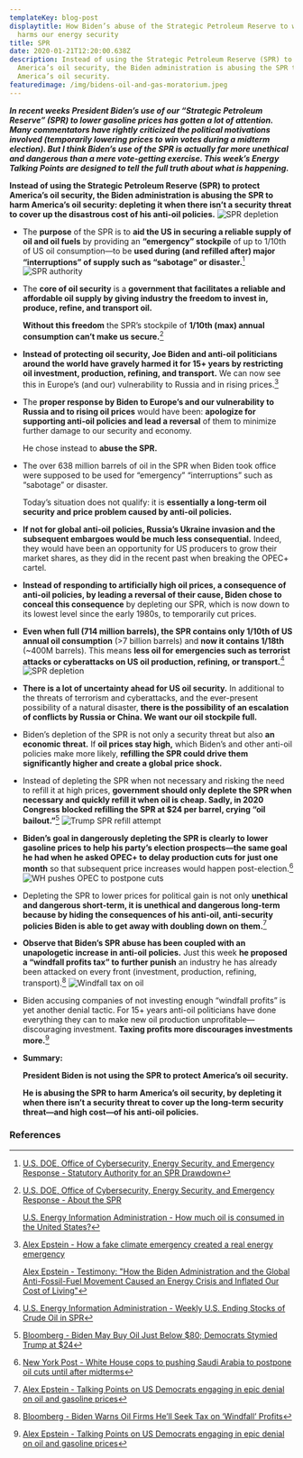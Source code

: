```yaml
---
templateKey: blog-post
displaytitle: How Biden’s abuse of the Strategic Petroleum Reserve to win votes
  harms our energy security
title: SPR
date: 2020-01-21T12:20:00.638Z
description: Instead of using the Strategic Petroleum Reserve (SPR) to protect
  America’s oil security, the Biden administration is abusing the SPR to harm
  America’s oil security.
featuredimage: /img/bidens-oil-and-gas-moratorium.jpeg
---
```

***In recent weeks President Biden’s use of our “Strategic Petroleum Reserve” (SPR) to lower gasoline prices has gotten a lot of attention. Many commentators have rightly criticized the political motivations involved (temporarily lowering prices to win votes during a midterm election). But I think Biden’s use of the SPR is actually far more unethical and dangerous than a mere vote-getting exercise. This week’s Energy Talking Points are designed to tell the full truth about what is happening.***

**Instead of using the Strategic Petroleum Reserve (SPR) to protect America’s oil security, the Biden administration is abusing the SPR to harm America’s oil security: depleting it when there isn’t a security threat to cover up the disastrous cost of his anti-oil policies.**
    ![SPR depletion](/img/spr-stocks.png)

- The **purpose** of the SPR is to **aid the US in securing a reliable supply of oil and oil fuels** by providing an **“emergency” stockpile** of up to 1/10th of US oil consumption—to be **used during (and refilled after) major “interruptions” of supply such as “sabotage” or disaster.**[^1]
    ![SPR authority](/img/energy-gov-sprauthority.png)

- The **core of oil security** is a **government that facilitates a reliable and affordable oil supply by giving industry the freedom to invest in, produce, refine, and transport oil.**

    **Without this freedom** the SPR’s stockpile of **1/10th (max) annual consumption can’t make us secure.**[^2]

- **Instead of protecting oil security, Joe Biden and anti-oil politicians around the world have gravely harmed it for 15+ years by restricting oil investment, production, refining, and transport.** We can now see this in Europe’s (and our) vulnerability to Russia and in rising prices.[^3]

- The **proper response by Biden to Europe’s and our vulnerability to Russia and to rising oil prices** would have been: **apologize for supporting anti-oil policies and lead a reversal** of them to minimize further damage to our security and economy.

    He chose instead to **abuse the SPR.**

- The over 638 million barrels of oil in the SPR when Biden took office were supposed to be used for “emergency” “interruptions” such as “sabotage” or disaster.

    Today’s situation does not qualify: it is **essentially a long-term oil security and price problem caused by anti-oil policies.**

- **If not for global anti-oil policies, Russia’s Ukraine invasion and the subsequent embargoes would be much less consequential.** Indeed, they would have been an opportunity for US producers to grow their market shares, as they did in the recent past when breaking the OPEC+ cartel.

- **Instead of responding to artificially high oil prices, a consequence of anti-oil policies, by leading a reversal of their cause, Biden chose to conceal this consequence** by depleting our SPR, which is now down to its lowest level since the early 1980s, to temporarily cut prices.

- **Even when full (714 million barrels), the SPR contains only 1/10th of US annual oil consumption** (>7 billion barrels) and **now it contains 1/18th** (~400M barrels). This means **less oil for emergencies such as terrorist attacks or cyberattacks on US oil production, refining, or transport.**[^4]
    ![SPR depletion](/img/spr-stocks.png)

- **There is a lot of uncertainty ahead for US oil security.** In additional to the threats of terrorism and cyberattacks, and the ever-present possibility of a natural disaster, **there is the possibility of an escalation of conflicts by Russia or China. We want our oil stockpile full.**

- Biden’s depletion of the SPR is not only a security threat but also **an economic threat.** If **oil prices stay high,** which Biden’s and other anti-oil policies make more likely, **refilling the SPR could drive them significantly higher and create a global price shock.**

- Instead of depleting the SPR when not necessary and risking the need to refill it at high prices, **government should only deplete the SPR when necessary and quickly refill it when oil is cheap. Sadly, in 2020 Congress blocked refilling the SPR at $24 per barrel, crying “oil bailout.”**[^5]
    ![Trump SPR refill attempt](/img/trump-refill.png)

- **Biden’s goal in dangerously depleting the SPR is clearly to lower gasoline prices to help his party’s election prospects—the same goal he had when he asked OPEC+ to delay production cuts for just one month** so that subsequent price increases would happen post-election.[^6]
    ![WH pushes OPEC to postpone cuts](/img/oil-cuts-elections.png)

- Depleting the SPR to lower prices for political gain is not only **unethical and dangerous short-term, it is unethical and dangerous long-term because by hiding the consequences of his anti-oil, anti-security policies Biden is able to get away with doubling down on them.**[^7]

- **Observe that Biden’s SPR abuse has been coupled with an unapologetic increase in anti-oil policies.** Just this week **he proposed a “windfall profits tax” to further punish** an industry he has already been attacked on every front (investment, production, refining, transport).[^8]
    ![Windfall tax on oil](/img/windfall-profit-tax.png)

- Biden accusing companies of not investing enough “windfall profits” is yet another denial tactic. For 15+ years anti-oil politicians have done everything they can to make new oil production unprofitable—discouraging investment. **Taxing profits more discourages investments more.**[^9]

- **Summary:**

    **President Biden is not using the SPR to protect America’s oil security.**

    **He is abusing the SPR to harm America’s oil security, by depleting it when there isn’t a security threat to cover up the long-term security threat—and high cost—of his anti-oil policies.**


### References

[^1]: [U.S. DOE, Office of Cybersecurity, Energy Security, and Emergency Response - Statutory Authority for an SPR Drawdown](https://www.energy.gov/ceser/statutory-authority-spr-drawdown)

[^2]:
    [U.S. DOE, Office of Cybersecurity, Energy Security, and Emergency Response - About the SPR](https://www.energy.gov/ceser/strategic-petroleum-reserve)

    [U.S. Energy Information Administration - How much oil is consumed in the United States?](https://www.eia.gov/tools/faqs/faq.php?id=33)

[^3]:
    [Alex Epstein - How a fake climate emergency created a real energy emergency](https://energytalkingpoints.com/fake-emergency/)

    [Alex Epstein - Testimony: "How the Biden Administration and the Global Anti-Fossil-Fuel Movement Caused an Energy Crisis and Inflated Our Cost of Living"](https://energytalkingpoints.com/energy-crisis-testimony/)

[^4]: [U.S. Energy Information Administration - Weekly U.S. Ending Stocks of Crude Oil in SPR](https://www.eia.gov/dnav/pet/hist/LeafHandler.ashx?n=PET&s=WCSSTUS1&f=W)

[^5]: [Bloomberg - Biden May Buy Oil Just Below $80; Democrats Stymied Trump at $24](https://www.bloomberg.com/news/articles/2022-09-13/biden-may-buy-oil-just-below-80-democrats-stymied-trump-at-24)

[^6]: [New York Post - White House cops to pushing Saudi Arabia to postpone oil cuts until after midterms](https://nypost.com/2022/10/13/saudis-say-biden-asked-to-hold-oil-production-cut-until-after-midterms/)

[^7]: [Alex Epstein - Talking Points on US Democrats engaging in epic denial on oil and gasoline prices](https://energytalkingpoints.com/democrat-denial/)

[^8]: [Bloomberg - Biden Warns Oil Firms He’ll Seek Tax on ‘Windfall’ Profits](https://www.bloomberg.com/news/articles/2022-10-31/biden-warns-oil-firms-he-ll-seek-to-tax-their-windfall-profits)

[^9]: [Alex Epstein - Talking Points on US Democrats engaging in epic denial on oil and gasoline prices](https://energytalkingpoints.com/democrat-denial/)
